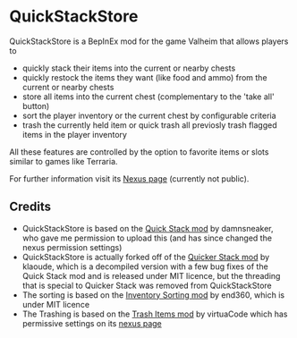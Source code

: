 # QuickStackStore

QuickStackStore is a BepInEx mod for the game Valheim that allows players to
- quickly stack their items into the current or nearby chests
- quickly restock the items they want (like food and ammo) from the current or nearby chests
- store all items into the current chest (complementary to the 'take all' button)
- sort the player inventory or the current chest by configurable criteria
- trash the currently held item or quick trash all previosly trash flagged items in the player inventory

All these features are controlled by the option to favorite items or slots similar to games like Terraria.

For further information visit its [Nexus page](https://www.nexusmods.com/valheim/mods/2094) (currently not public).

## Credits

- QuickStackStore is based on the [Quick Stack mod](https://www.nexusmods.com/valheim/mods/29) by damnsneaker, who gave me permission to upload this (and has since changed the nexus permission settings)
- QuickStackStore is actually forked off of the [Quicker Stack mod](https://github.com/klaoude/QuickerStack) by klaoude, which is a decompiled version with a few bug fixes of the Quick Stack mod and is released under MIT licence, but the threading that is special to Quicker Stack was removed from QuickStackStore
- The sorting is based on the [Inventory Sorting mod](https://github.com/end360/Valheim-Inventory-Sorting) by end360, which is under MIT licence
- The Trashing is based on the [Trash Items mod](https://github.com/virtuaCode/valheim-mods/tree/main/TrashItems) by virtuaCode which has permissive settings on its [nexus page](https://www.nexusmods.com/valheim/mods/441)
